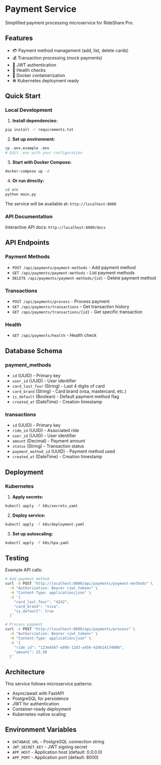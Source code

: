 # Payment Service

Simplified payment processing microservice for RideShare Pro.

## Features

- 💳 Payment method management (add, list, delete cards)
- 💰 Transaction processing (mock payments)
- 🔐 JWT authentication
- 🏥 Health checks
- 🐳 Docker containerization
- ☸️ Kubernetes deployment ready

## Quick Start

### Local Development

1. **Install dependencies:**
```bash
pip install -r requirements.txt
```

2. **Set up environment:**
```bash
cp .env.example .env
# Edit .env with your configuration
```

3. **Start with Docker Compose:**
```bash
docker-compose up -d
```

4. **Or run directly:**
```bash
cd src
python main.py
```

The service will be available at: `http://localhost:8000`

### API Documentation

Interactive API docs: `http://localhost:8000/docs`

## API Endpoints

### Payment Methods
- `POST /api/payments/payment-methods` - Add payment method
- `GET /api/payments/payment-methods` - List payment methods
- `DELETE /api/payments/payment-methods/{id}` - Delete payment method

### Transactions
- `POST /api/payments/process` - Process payment
- `GET /api/payments/transactions` - Get transaction history
- `GET /api/payments/transactions/{id}` - Get specific transaction

### Health
- `GET /api/payments/health` - Health check

## Database Schema

### payment_methods
- `id` (UUID) - Primary key
- `user_id` (UUID) - User identifier
- `card_last_four` (String) - Last 4 digits of card
- `card_brand` (String) - Card brand (visa, mastercard, etc.)
- `is_default` (Boolean) - Default payment method flag
- `created_at` (DateTime) - Creation timestamp

### transactions
- `id` (UUID) - Primary key
- `ride_id` (UUID) - Associated ride
- `user_id` (UUID) - User identifier
- `amount` (Decimal) - Payment amount
- `status` (String) - Transaction status
- `payment_method_id` (UUID) - Payment method used
- `created_at` (DateTime) - Creation timestamp

## Deployment

### Kubernetes

1. **Apply secrets:**
```bash
kubectl apply -f k8s/secrets.yaml
```

2. **Deploy service:**
```bash
kubectl apply -f k8s/deployment.yaml
```

3. **Set up autoscaling:**
```bash
kubectl apply -f k8s/hpa.yaml
```

## Testing

Example API calls:

```bash
# Add payment method
curl -X POST "http://localhost:8000/api/payments/payment-methods" \
  -H "Authorization: Bearer <jwt_token>" \
  -H "Content-Type: application/json" \
  -d '{
    "card_last_four": "4242",
    "card_brand": "visa",
    "is_default": true
  }'

# Process payment
curl -X POST "http://localhost:8000/api/payments/process" \
  -H "Authorization: Bearer <jwt_token>" \
  -H "Content-Type: application/json" \
  -d '{
    "ride_id": "123e4567-e89b-12d3-a456-426614174000",
    "amount": 25.50
  }'
```

## Architecture

This service follows microservice patterns:
- Async/await with FastAPI
- PostgreSQL for persistence
- JWT for authentication
- Container-ready deployment
- Kubernetes-native scaling

## Environment Variables

- `DATABASE_URL` - PostgreSQL connection string
- `JWT_SECRET_KEY` - JWT signing secret
- `APP_HOST` - Application host (default: 0.0.0.0)
- `APP_PORT` - Application port (default: 8000)
